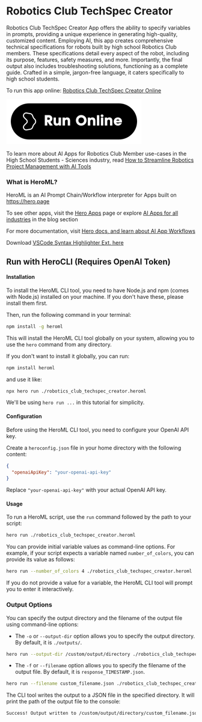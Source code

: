 # Robotics Club TechSpec Creator

Robotics Club TechSpec Creator App offers the ability to specify variables in prompts, providing a unique experience in generating high-quality, customized content. Employing AI, this app creates comprehensive technical specifications for robots built by high school Robotics Club members. These specifications detail every aspect of the robot, including its purpose, features, safety measures, and more. Importantly, the final output also includes troubleshooting solutions, functioning as a complete guide. Crafted in a simple, jargon-free language, it caters specifically to high school students.

To run this app online: [Robotics Club TechSpec Creator Online](https://hero.page/app/robotics-club-techspec-creator-robot-specs-and-guide-generator/swvSE1Me20xU8LxVW66D)

[![Run Robotics Club TechSpec Creator Online](/assets/run.svg)](https://hero.page/app/robotics-club-techspec-creator-robot-specs-and-guide-generator/swvSE1Me20xU8LxVW66D)

To learn more about AI Apps for Robotics Club Member use-cases in the High School Students - Sciences industry, read [How to Streamline Robotics Project Management with AI Tools](https://hero.page/blog/ai/high-school-students-sciences/how-to-streamline-robotics-project-management-with-ai-tools/170966)

### What is HeroML?
HeroML is an AI Prompt Chain/Workflow interpreter for Apps built on https://hero.page 

To see other apps, visit the [Hero Apps](https://hero.page/apps) page or explore [AI Apps for all industries](https://hero.page/blog) in the blog section

For more documentation, visit [Hero docs, and learn about AI App Workflows](https://hero.page/tutorials/introduction-to-heroml)

Download [VSCode Syntax Highlighter Ext. here](https://marketplace.visualstudio.com/items?itemName=hero-page.heroml)

## Run with HeroCLI (Requires OpenAI Token)

#### Installation

To install the HeroML CLI tool, you need to have Node.js and npm (comes with Node.js) installed on your machine. If you don't have these, please install them first. 

Then, run the following command in your terminal:

```bash
npm install -g heroml
```

This will install the HeroML CLI tool globally on your system, allowing you to use the `hero` command from any directory.

If you don't want to install it globally, you can run:

```bash
npm install heroml
```

and use it like:

```bash
npx hero run ./robotics_club_techspec_creator.heroml
```

We'll be using `hero run ...` in this tutorial for simplicity.

#### Configuration

Before using the HeroML CLI tool, you need to configure your OpenAI API key. 

Create a `heroconfig.json` file in your home directory with the following content:

```json
{
  "openaiApiKey": "your-openai-api-key"
}
```

Replace `"your-openai-api-key"` with your actual OpenAI API key.

#### Usage

To run a HeroML script, use the `run` command followed by the path to your script:

```bash
hero run ./robotics_club_techspec_creator.heroml
```

You can provide initial variable values as command-line options. For example, if your script expects a variable named `number_of_colors`, you can provide its value as follows:

```bash
hero run --number_of_colors 4 ./robotics_club_techspec_creator.heroml
```

If you do not provide a value for a variable, the HeroML CLI tool will prompt you to enter it interactively.

### Output Options

You can specify the output directory and the filename of the output file using command-line options:

- The `-o` or `--output-dir` option allows you to specify the output directory. By default, it is `./outputs/`.

```bash
hero run --output-dir /custom/output/directory ./robotics_club_techspec_creator.heroml
```

- The `-f` or `--filename` option allows you to specify the filename of the output file. By default, it is `response_TIMESTAMP.json`.

```bash
hero run --filename custom_filename.json ./robotics_club_techspec_creator.heroml
```

The CLI tool writes the output to a JSON file in the specified directory. It will print the path of the output file to the console:

```bash
Success! Output written to /custom/output/directory/custom_filename.json
```

